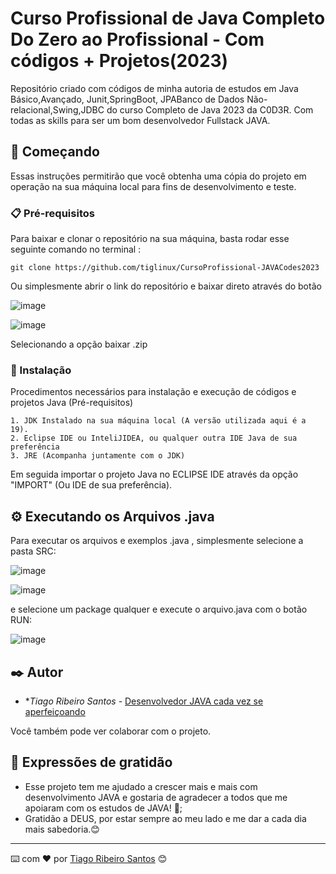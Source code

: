 # Curso Profissional de Java Completo Do Zero ao Profissional - Com códigos + Projetos(2023)

Repositório criado com códigos de minha autoria de estudos em Java Básico,Avançado, Junit,SpringBoot, JPABanco de Dados Não-relacional,Swing,JDBC do curso Completo de Java 2023 da C0D3R.
Com todas as skills para ser um bom desenvolvedor Fullstack JAVA.


## 🚀 Começando

Essas instruções permitirão que você obtenha uma cópia do projeto em operação na sua máquina local para fins de desenvolvimento e teste.

### 📋 Pré-requisitos

Para baixar e clonar o repositório na sua máquina, basta rodar esse seguinte comando no terminal :

```
git clone https://github.com/tiglinux/CursoProfissional-JAVACodes2023
```

Ou simplesmente abrir o link do repositório e baixar direto através do botão

![image](https://github.com/tiglinux/CursoProfissional-JAVACodes2023/assets/8001737/f2f0c04b-c562-472d-a813-d0a0a1c67523)

![image](https://github.com/tiglinux/CursoProfissional-JAVACodes2023/assets/8001737/220f4ec6-3e1d-4483-96df-3213eb0a4872)

Selecionando a opção baixar .zip


### 🔧 Instalação

Procedimentos necessários para instalação e execução de códigos e projetos Java (Pré-requisitos)
```
1. JDK Instalado na sua máquina local (A versão utilizada aqui é a 19).
2. Eclipse IDE ou InteliJIDEA, ou qualquer outra IDE Java de sua preferência
3. JRE (Acompanha juntamente com o JDK)
```

Em seguida importar o projeto Java no ECLIPSE IDE através da opção "IMPORT" (Ou IDE de sua preferência).

## ⚙️ Executando os Arquivos .java 

Para executar os arquivos e exemplos .java , simplesmente selecione a pasta SRC:

![image](https://github.com/tiglinux/CursoProfissional-JAVACodes2023/assets/8001737/bda7fca0-3151-4687-ac86-e098cf107065)

![image](https://github.com/tiglinux/CursoProfissional-JAVACodes2023/assets/8001737/99d1e03d-7862-4efd-9d60-e1e1f35f0260)

e selecione um package qualquer e execute o arquivo.java com o botão RUN:


![image](https://github.com/tiglinux/CursoProfissional-JAVACodes2023/assets/8001737/33effcac-f5bd-4050-8a2d-31b408a3ad90)

## ✒️ Autor

* **Tiago Ribeiro Santos*  - [Desenvolvedor JAVA cada vez se aperfeiçoando](https://github.com/tiglinux/)

Você também pode ver colaborar com o projeto.


## 🎁 Expressões de gratidão

* Esse projeto tem me ajudado a crescer mais e mais com desenvolvimento JAVA e gostaria de agradecer a todos que me apoiaram com os estudos de JAVA! 📢;
* Gratidão a DEUS, por estar sempre ao meu lado e me dar a cada dia mais sabedoria.😊

---
⌨️ com ❤️ por [Tiago Ribeiro Santos](https://github.com/tiglinux/) 😊
